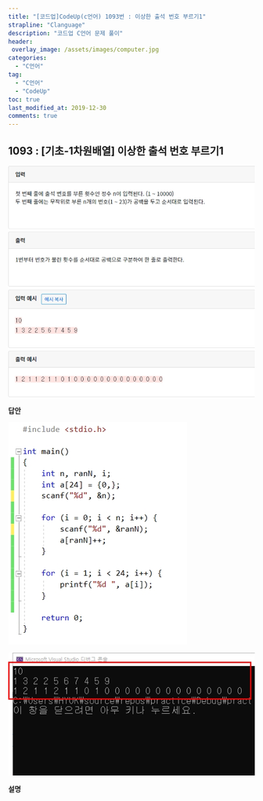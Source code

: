 ```yaml
---
title: "[코드업]CodeUp(c언어) 1093번 : 이상한 출석 번호 부르기1"
strapline: "Clanguage"
description: "코드업 C언어 문제 풀이"
header:
 overlay_image: /assets/images/computer.jpg
categories:
  - "C언어"
tag:
  - "C언어"
  - "CodeUp"
toc: true
last_modified_at: 2019-12-30
comments: true
---
```


## 1093 : [기초-1차원배열] 이상한 출석 번호 부르기1

![c1093](/assets/images/c1093.jpg)

**답안**<br>

![c1093](/assets/images/c1093-2.jpg)

![c1093](/assets/images/c1093-1.jpg)

**설명**

